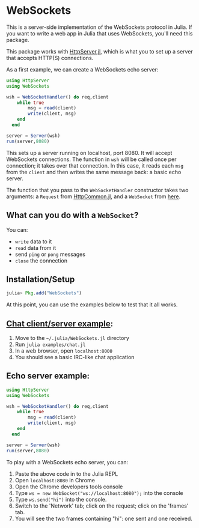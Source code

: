 # WebSockets

This is a server-side implementation of the WebSockets protocol in Julia.
If you want to write a web app in Julia that uses WebSockets, you'll need this package.

This package works with [HttpServer.jl](https://github.com/hackerschool/HttpServer.jl),
which is what you to set up a server that accepts HTTP(S) connections.

As a first example, we can create a WebSockets echo server:

~~~julia
using HttpServer
using WebSockets

wsh = WebSocketHandler() do req,client
    while true
        msg = read(client)
        write(client, msg)
    end
  end

server = Server(wsh)
run(server,8080)
~~~

This sets up a server running on localhost, port 8080.
It will accept WebSockets connections.
The function in `wsh` will be called once per connection; it takes over that connection.
In this case, it reads each `msg` from the `client` and then writes the same message back: a basic echo server.

The function that you pass to the `WebSocketHandler` constructor takes two arguments:
a `Request` from [HttpCommon.jl](https://github.com/hackerschool/HttpCommon.jl/blob/master/src/HttpCommon.jl#L142),
and a `WebSocket` from [here](https://github.com/hackerschool/WebSockets.jl/blob/master/src/WebSockets.jl#L17).

## What can you do with a `WebSocket`?
You can:

* `write` data to it
* `read` data from it
* send `ping` or `pong` messages
* `close` the connection

## Installation/Setup

~~~julia
julia> Pkg.add("WebSockets")
~~~

At this point, you can use the examples below to test that it all works.

## [Chat client/server example](https://github.com/hackerschool/WebSockets.jl/blob/master/examples/chat.jl):

1. Move to the `~/.julia/WebSockets.jl` directory
2. Run `julia examples/chat.jl`
3. In a web browser, open `localhost:8000`
4. You should see a basic IRC-like chat application


## Echo server example:

~~~julia
using HttpServer
using WebSockets

wsh = WebSocketHandler() do req,client
    while true
        msg = read(client)
        write(client, msg)
    end
  end

server = Server(wsh)
run(server,8080)
~~~

To play with a WebSockets echo server, you can:

1. Paste the above code in to the Julia REPL
2. Open `localhost:8080` in Chrome
3. Open the Chrome developers tools console
4. Type `ws = new WebSocket("ws://localhost:8080");` into the console
5. Type `ws.send("hi")` into the console.
6. Switch to the 'Network' tab; click on the request; click on the 'frames' tab.
7. You will see the two frames containing "hi": one sent and one received.
